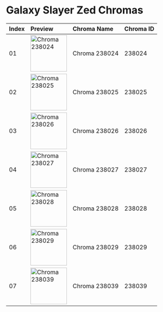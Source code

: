 # Galaxy Slayer Zed Chromas

| Index | Preview | Chroma Name | Chroma ID |
|:---|:---|:---|:---|
| 01 | <img src='https://raw.communitydragon.org/latest/plugins/rcp-be-lol-game-data/global/default/v1/champion-chroma-images/238/238024.png' alt='Chroma 238024' width='100'> | Chroma 238024 | 238024 |
| 02 | <img src='https://raw.communitydragon.org/latest/plugins/rcp-be-lol-game-data/global/default/v1/champion-chroma-images/238/238025.png' alt='Chroma 238025' width='100'> | Chroma 238025 | 238025 |
| 03 | <img src='https://raw.communitydragon.org/latest/plugins/rcp-be-lol-game-data/global/default/v1/champion-chroma-images/238/238026.png' alt='Chroma 238026' width='100'> | Chroma 238026 | 238026 |
| 04 | <img src='https://raw.communitydragon.org/latest/plugins/rcp-be-lol-game-data/global/default/v1/champion-chroma-images/238/238027.png' alt='Chroma 238027' width='100'> | Chroma 238027 | 238027 |
| 05 | <img src='https://raw.communitydragon.org/latest/plugins/rcp-be-lol-game-data/global/default/v1/champion-chroma-images/238/238028.png' alt='Chroma 238028' width='100'> | Chroma 238028 | 238028 |
| 06 | <img src='https://raw.communitydragon.org/latest/plugins/rcp-be-lol-game-data/global/default/v1/champion-chroma-images/238/238029.png' alt='Chroma 238029' width='100'> | Chroma 238029 | 238029 |
| 07 | <img src='https://raw.communitydragon.org/latest/plugins/rcp-be-lol-game-data/global/default/v1/champion-chroma-images/238/238039.png' alt='Chroma 238039' width='100'> | Chroma 238039 | 238039 |
